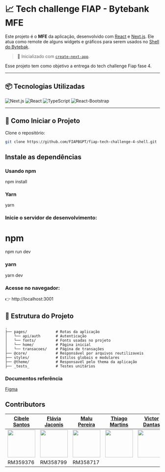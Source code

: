 # 📈 Tech challenge FIAP - Bytebank MFE
Este projeto é o **MFE** da aplicação, desenvolvido com [React](https://reactjs.org) e [Next.js](https://nextjs.org). Ele atua como remote de alguns widgets e gráficos para serem usados no [Shell do Bytebak](https://github.com/FIAPBGPT/fiap-tech-challenge-4-mfe/).

> 🔧 Inicializado com [`create-next-app`](https://nextjs.org/docs/pages/api-reference/create-next-app).

Esse projeto tem como objetivo a entrega do tech challenge Fiap fase 4. 

---

## 📦 Tecnologias Utilizadas

![Next.js](https://img.shields.io/badge/Next.js-14.2.13-000?style=flat&logo=next.js)
![React](https://img.shields.io/badge/React-18-61DAFB?style=flat&logo=react)
![TypeScript](https://img.shields.io/badge/TypeScript-5-blue?style=flat&logo=typescript)
![React-Bootstrap](https://img.shields.io/badge/Bootstrap-2.10.5-green?style=flat&logo=bootstrap)

---

## 🚀 Como Iniciar o Projeto

Clone o repositório:

```bash
git clone https://github.com/FIAPBGPT/fiap-tech-challenge-4-shell.git
```


## Instale as dependências

### Usando npm
npm install

### Yarn
yarn


### Inicie o servidor de desenvolvimento:

# npm
npm run dev

### yarn
yarn dev


### Acesse no navegador:

👉 http://localhost:3001


## 📁 Estrutura do Projeto

```
.
├── pages/             # Rotas da aplicação
│   └── api/auth       # Autenticação 
│   └── fonts/         # Fonts usadas no projeto
│   └── home/          # Página inicial
│   └── transacoes/    # Página de transações
├── @core/             # Responsável por arquivos reutilizaveis
├── styles/            # Estilos globais e modulares
├── @theme/            # Responsavél pelo thema da aplicação
├── _tests_            # Testes unitários
```

### Documentos referência

[Figma](https://www.figma.com/design/ns5TC3X5Xr8V7I3LYKg9KA/Projeto-Financeiro?node-id=503-4264)

## Contributors

[Cibele Santos](https://github.com/cibsantos)                                             | [Flávia Jaconis](https://github.com/flaJaconis)                                             |[Malu Pereira](https://github.com/malulupereiraa)                                                    | [Thiago Martins](https://github.com/thiagofm33)                                             | [Victor Dantas](https://github.com/victorx9999)
------------------------------------------------------------------------------------------|---------------------------------------------------------------------------------------------|-----------------------------------------------------------------------------------------------------|---------------------------------------------------------------------------------------------|-----------------------------------------------------------------------------------------------
[<img src="https://github.com/cibsantos.png" width="90" />](https://github.com/cibsantos) | [<img src="https://github.com/flaJaconis.png" width="90" />](https://github.com/flaJaconis) | [<img src="https://github.com/malulupereiraa.png" width="90" />](https://github.com/malulupereiraa) | [<img src="https://github.com/thiagofm33.png" width="90" />](https://github.com/thiagofm33) | [<img src="https://github.com/victorx9999.png" width="90" />](https://github.com/victorx9999)
RM359376                                                                                  | RM358799                                                                                    | RM358717   
